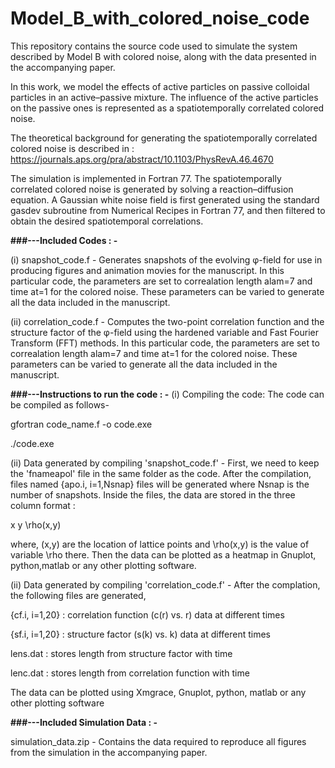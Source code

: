 # Model_B_with_colored_noise_code
This repository contains the source code used to simulate the system described by Model B with colored noise, along with the data presented in the accompanying paper.

In this work, we model the effects of active particles on passive colloidal particles in an active–passive mixture. The influence of the active particles on the passive ones is represented as a spatiotemporally correlated colored noise. 

The theoretical background for generating the spatiotemporally correlated colored noise is described in : https://journals.aps.org/pra/abstract/10.1103/PhysRevA.46.4670

The simulation is implemented in Fortran 77. The spatiotemporally correlated colored noise is generated by solving a reaction–diffusion equation. A Gaussian white noise field is first generated using the standard gasdev subroutine from Numerical Recipes in Fortran 77, and then filtered to obtain the desired spatiotemporal correlations.



****###---Included Codes : -****

(i)  snapshot_code.f -  Generates snapshots of the evolving φ-field for use in producing figures and animation movies for the manuscript. In this particular code, the parameters are set to correalation length alam=7 and time at=1 for the colored noise. These parameters can be varied to generate all the data included in the manuscript.

(ii) correlation_code.f - Computes the two-point correlation function and the structure factor of the φ-field using the hardened variable and Fast Fourier Transform (FFT) methods. In this particular code, the parameters are set to correalation length alam=7 and time at=1 for the colored noise. These parameters can be varied to generate all the data included in the manuscript.




****###---Instructions to run the code : -****
(i) Compiling the code:
The code can be compiled as follows-

gfortran code_name.f -o code.exe

./code.exe

(ii) Data generated by compiling 'snapshot_code.f' -
First, we need to keep the 'fnameapol' file in the same folder as the code. After the compilation, files named {apo.i, i=1,Nsnap} files will be generated where Nsnap is the number of snapshots. Inside the files, the data are stored in the three column format :

x y \rho(x,y)

where, (x,y) are the location of lattice points and \rho(x,y) is the value of variable \rho there. Then the data can be plotted as a heatmap in Gnuplot, python,matlab or any other plotting software.

(ii) Data generated by compiling 'correlation_code.f' -
After the complation, the following files are generated,

{cf.i, i=1,20} : correlation function (c(r) vs. r) data at different times

{sf.i, i=1,20} : structure factor (s(k) vs. k) data at different times

lens.dat : stores length from structure factor with time

lenc.dat : stores length from correlation function with time

The data can be plotted using Xmgrace, Gnuplot, python, matlab or any other plotting software

****###---Included Simulation Data : -****
 
 simulation_data.zip - Contains the data required to reproduce all figures from the simulation in the accompanying paper.



 
